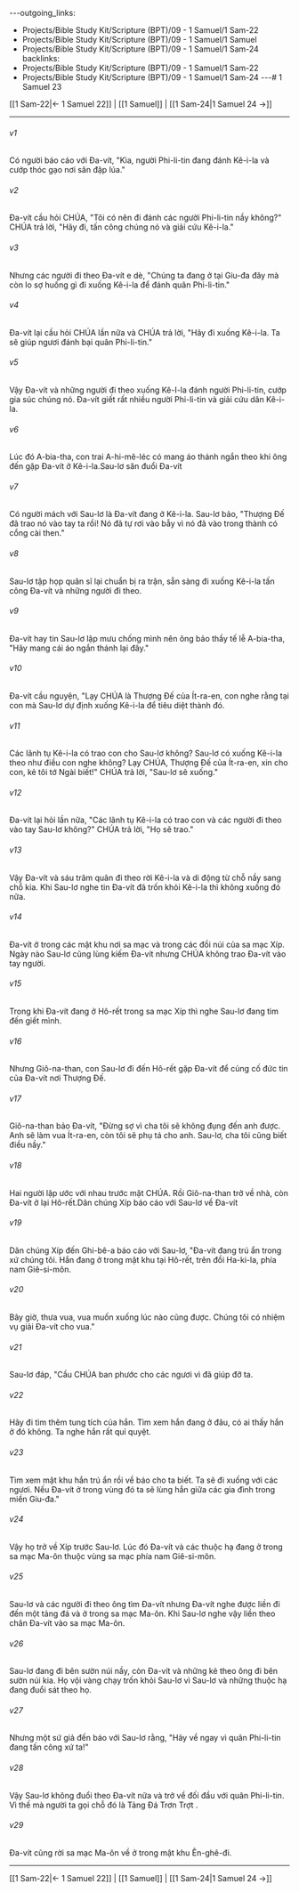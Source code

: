 ---outgoing_links:
  - Projects/Bible Study Kit/Scripture (BPT)/09 - 1 Samuel/1 Sam-22
  - Projects/Bible Study Kit/Scripture (BPT)/09 - 1 Samuel/1 Samuel
  - Projects/Bible Study Kit/Scripture (BPT)/09 - 1 Samuel/1 Sam-24
backlinks:
  - Projects/Bible Study Kit/Scripture (BPT)/09 - 1 Samuel/1 Sam-22
  - Projects/Bible Study Kit/Scripture (BPT)/09 - 1 Samuel/1 Sam-24
---# 1 Samuel 23

[[1 Sam-22|← 1 Samuel 22]] | [[1 Samuel]] | [[1 Sam-24|1 Samuel 24 →]]
***



###### v1 
Có người báo cáo với Đa-vít, "Kìa, người Phi-li-tin đang đánh Kê-i-la và cướp thóc gạo nơi sân đập lúa." 

###### v2 
Đa-vít cầu hỏi CHÚA, "Tôi có nên đi đánh các người Phi-li-tin nầy không?" CHÚA trả lời, "Hãy đi, tấn công chúng nó và giải cứu Kê-i-la." 

###### v3 
Nhưng các người đi theo Đa-vít e dè, "Chúng ta đang ở tại Giu-đa đây mà còn lo sợ huống gì đi xuống Kê-i-la để đánh quân Phi-li-tin." 

###### v4 
Đa-vít lại cầu hỏi CHÚA lần nữa và CHÚA trả lời, "Hãy đi xuống Kê-i-la. Ta sẽ giúp ngươi đánh bại quân Phi-li-tin." 

###### v5 
Vậy Đa-vít và những người đi theo xuống Kê-I-la đánh người Phi-li-tin, cướp gia súc chúng nó. Đa-vít giết rất nhiều người Phi-li-tin và giải cứu dân Kê-i-la. 

###### v6 
Lúc đó A-bia-tha, con trai A-hi-mê-léc có mang áo thánh ngắn theo khi ông đến gặp Đa-vít ở Kê-i-la.Sau-lơ săn đuổi Đa-vít 

###### v7 
Có người mách với Sau-lơ là Đa-vít đang ở Kê-i-la. Sau-lơ bảo, "Thượng Đế đã trao nó vào tay ta rồi! Nó đã tự rơi vào bẫy vì nó đã vào trong thành có cổng cài then." 

###### v8 
Sau-lơ tập họp quân sĩ lại chuẩn bị ra trận, sẵn sàng đi xuống Kê-i-la tấn công Đa-vít và những người đi theo. 

###### v9 
Đa-vít hay tin Sau-lơ lập mưu chống mình nên ông bảo thầy tế lễ A-bia-tha, "Hãy mang cái áo ngắn thánh lại đây." 

###### v10 
Đa-vít cầu nguyện, "Lạy CHÚA là Thượng Đế của Ít-ra-en, con nghe rằng tại con mà Sau-lơ dự định xuống Kê-i-la để tiêu diệt thành đó. 

###### v11 
Các lãnh tụ Kê-i-la có trao con cho Sau-lơ không? Sau-lơ có xuống Kê-i-la theo như điều con nghe không? Lạy CHÚA, Thượng Đế của Ít-ra-en, xin cho con, kẻ tôi tớ Ngài biết!" CHÚA trả lời, "Sau-lơ sẽ xuống." 

###### v12 
Đa-vít lại hỏi lần nữa, "Các lãnh tụ Kê-i-la có trao con và các người đi theo vào tay Sau-lơ không?" CHÚA trả lời, "Họ sẽ trao." 

###### v13 
Vậy Đa-vít và sáu trăm quân đi theo rời Kê-i-la và di động từ chỗ nầy sang chỗ kia. Khi Sau-lơ nghe tin Đa-vít đã trốn khỏi Kê-i-la thì không xuống đó nữa. 

###### v14 
Đa-vít ở trong các mật khu nơi sa mạc và trong các đồi núi của sa mạc Xíp. Ngày nào Sau-lơ cũng lùng kiếm Đa-vít nhưng CHÚA không trao Đa-vít vào tay người. 

###### v15 
Trong khi Đa-vít đang ở Hô-rết trong sa mạc Xíp thì nghe Sau-lơ đang tìm đến giết mình. 

###### v16 
Nhưng Giô-na-than, con Sau-lơ đi đến Hô-rết gặp Đa-vít để củng cố đức tin của Đa-vít nơi Thượng Đế. 

###### v17 
Giô-na-than bảo Đa-vít, "Đừng sợ vì cha tôi sẽ không đụng đến anh được. Anh sẽ làm vua Ít-ra-en, còn tôi sẽ phụ tá cho anh. Sau-lơ, cha tôi cũng biết điều nầy." 

###### v18 
Hai người lập ước với nhau trước mặt CHÚA. Rồi Giô-na-than trở về nhà, còn Đa-vít ở lại Hô-rết.Dân chúng Xíp báo cáo với Sau-lơ về Đa-vít 

###### v19 
Dân chúng Xíp đến Ghi-bê-a báo cáo với Sau-lơ, "Đa-vít đang trú ẩn trong xứ chúng tôi. Hắn đang ở trong mật khu tại Hô-rết, trên đồi Ha-ki-la, phía nam Giê-si-môn. 

###### v20 
Bây giờ, thưa vua, vua muốn xuống lúc nào cũng được. Chúng tôi có nhiệm vụ giải Đa-vít cho vua." 

###### v21 
Sau-lơ đáp, "Cầu CHÚA ban phước cho các ngươi vì đã giúp đỡ ta. 

###### v22 
Hãy đi tìm thêm tung tích của hắn. Tìm xem hắn đang ở đâu, có ai thấy hắn ở đó không. Ta nghe hắn rất quỉ quyệt. 

###### v23 
Tìm xem mật khu hắn trú ẩn rồi về báo cho ta biết. Ta sẽ đi xuống với các ngươi. Nếu Đa-vít ở trong vùng đó ta sẽ lùng hắn giữa các gia đình trong miền Giu-đa." 

###### v24 
Vậy họ trở về Xíp trước Sau-lơ. Lúc đó Đa-vít và các thuộc hạ đang ở trong sa mạc Ma-ôn thuộc vùng sa mạc phía nam Giê-si-môn. 

###### v25 
Sau-lơ và các người đi theo ông tìm Đa-vít nhưng Đa-vít nghe được liền đi đến một tảng đá và ở trong sa mạc Ma-ôn. Khi Sau-lơ nghe vậy liền theo chân Đa-vít vào sa mạc Ma-ôn. 

###### v26 
Sau-lơ đang đi bên sườn núi nầy, còn Đa-vít và những kẻ theo ông đi bên sườn núi kia. Họ vội vàng chạy trốn khỏi Sau-lơ vì Sau-lơ và những thuộc hạ đang đuổi sát theo họ. 

###### v27 
Nhưng một sứ giả đến báo với Sau-lơ rằng, "Hãy về ngay vì quân Phi-li-tin đang tấn công xứ ta!" 

###### v28 
Vậy Sau-lơ không đuổi theo Đa-vít nữa và trở về đối đầu với quân Phi-li-tin. Vì thế mà người ta gọi chỗ đó là Tảng Đá Trơn Trợt . 

###### v29 
Đa-vít cũng rời sa mạc Ma-ôn về ở trong mật khu Ên-ghê-đi.

***
[[1 Sam-22|← 1 Samuel 22]] | [[1 Samuel]] | [[1 Sam-24|1 Samuel 24 →]]

